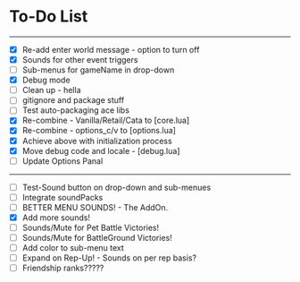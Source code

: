 # To-Do List

-------------------------------------------------
- [x] Re-add enter world message - option to turn off
- [x] Sounds for other event triggers
- [ ] Sub-menus for gameName in drop-down
- [x] Debug mode
- [ ] Clean up - hella
- [ ] gitignore and package stuff
- [ ] Test auto-packaging ace libs
- [x] Re-combine - Vanilla/Retail/Cata to [core.lua]
- [x] Re-combine - options_c/v to [options.lua]
- [x] Achieve above with initialization process
- [x] Move debug code and locale - [debug.lua]
- [ ] Update Options Panal
-------------------------------------------------
- [ ] Test-Sound button on drop-down and sub-menues
- [ ] Integrate soundPacks
- [ ] BETTER MENU SOUNDS! - The AddOn.
- [x] Add more sounds!
- [ ] Sounds/Mute for Pet Battle Victories!
- [ ] Sounds/Mute for BattleGround Victories!
- [ ] Add color to sub-menu text
- [ ] Expand on Rep-Up! - Sounds on per rep basis?
- [ ] Friendship ranks?????